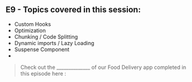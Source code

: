 ## E9 - Topics covered in this session:

- Custom Hooks
- Optimization
- Chunking / Code Splitting
- Dynamic imports / Lazy Loading
- Suspense Component
- 

>  Check out the ______________ of our Food Delivery app completed in this episode here : 
